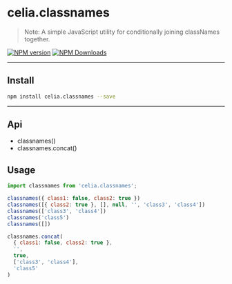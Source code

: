 # celia.classnames

> Note: A simple JavaScript utility for conditionally joining classNames together.

[![NPM version](https://img.shields.io/npm/v/celia.classnames.svg?style=flat)](https://npmjs.org/package/celia.classnames)
[![NPM Downloads](https://img.shields.io/npm/dm/celia.classnames.svg?style=flat)](https://npmjs.org/package/celia.classnames)

---

## Install

```bash
npm install celia.classnames --save
```

---

## Api

* classnames()
* classnames.concat()

## Usage

```js
import classnames from 'celia.classnames';

classnames({ class1: false, class2: true })
classnames([{ class2: true }, [], null, '', 'class3', 'class4'])
classnames(['class3', 'class4'])
classnames('class5')
classnames([])

classnames.concat(
  { class1: false, class2: true }, 
  '', 
  true, 
  ['class3', 'class4'], 
  'class5'
)

```